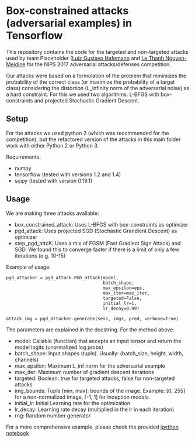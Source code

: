 # Box-constrained attacks (adversarial examples) in Tensorflow

This repository contains the code for the targeted and non-targeted attacks used by team Placeholder ([Luiz Gustavo Hafemann](https://github.com/luizgh) and [Le Thanh Nguyen-Meidine](https://github.com/Natlem) for the NIPS 2017 adversarial attacks/defenses competition.

Our attacks were based on a formulation of the problem that minimizes the probability of the correct class (or maximize the probability of a target class) considering the distortion (L_infinity norm of the adversarial noise) as a hard constraint. For this we used two algorithms: L-BFGS with box-constraints and projected Stochastic Gradient Descent. 

## Setup

For the attacks we used python 2 (which was recommended for the competition), but the refactored version of the attacks in this main folder work with either Python 2 or Python 3.

Requirements:

* numpy
* tensorflow (tested with versions 1.2 and 1.4)
* scipy (tested with version 0.19.1)

## Usage

We are making three attacks available:

* box_constrained_attack: Uses L-BFGS with box-constraints as optimizer
* pgd_attack: Uses projected SGD (Stochastic Grandient Descent) as optimizer
* step_pgd_attcK: Uses a mix of FGSM (Fast Gradient Sign Attack) and SGD. We found this to converge faster if there is a limit of only a few iterations (e.g. 10-15)

Example of usage:
```
pgd_attacker = pgd_attack.PGD_attack(model, 
                                     batch_shape, 
                                     max_epsilon=eps, 
                                     max_iter=max_iter, 
                                     targeted=False,
                                     initial_lr=1,
                                     lr_decay=0.99)

attack_img = pgd_attacker.generate(sess, imgs, pred, verbose=True)                                     
```

The parameters are explained in the docstring. For the method above:
   * model: Callable (function) that accepts an input tensor 
          and return the model logits (unormalized log probs)
   * batch_shape: Input shapes (tuple). 
          Usually: (batch_size, height, width, channels)
   * max_epsilon: Maximum L_inf norm for the adversarial example
   * max_iter: Maximum number of gradient descent iterations
   * targeted: Boolean: true for targeted attacks, false for non-targeted attacks
   * img_bounds: Tuple [min, max]: bounds of the image. Example: [0, 255] for
          a non-normalized image, [-1, 1] for inception models.
   * initial_lr: Initial Learning rate for the optimization
   * lr_decay: Learning rate decay (multiplied in the lr in each iteration)
   * rng: Random number generator 

For a more comprehensive example, please check the provided [ipython notebook](https://github.com/luizgh/adversarial_examples/blob/master/example.ipynb)

